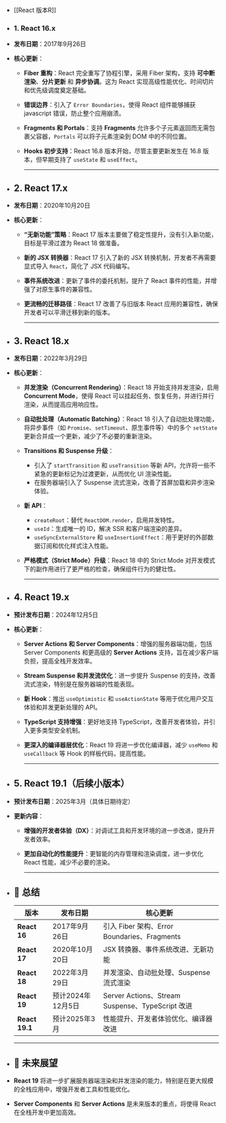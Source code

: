 - [[React 版本R]]
- ### 1. React 16.x
- **发布日期**：2017年9月26日
- **核心更新**：
	- **Fiber 重构**：React 完全重写了协程引擎，采用 Fiber 架构，支持 **可中断渲染**、**分片更新** 和 **异步协调**。这为 React 实现高级性能优化、时间切片和优先级调度奠定基础。
	- **错误边界**：引入了 `Error Boundaries`，使得 React 组件能够捕获 javascript 错误，防止整个应用崩溃。
	- **Fragments 和 Portals**：支持 **Fragments** 允许多个子元素返回而无需包裹父容器，`Portals` 可以将子元素渲染到 DOM 中的不同位置。
	- **Hooks 初步支持**：React 16.8 版本开始，尽管主要更新发生在 16.8 版本，但早期支持了 `useState` 和 `useEffect`。
	  
	  ---
- ## 2. React 17.x
- **发布日期**：2020年10月20日
- **核心更新**：
	- **“无新功能”策略**：React 17 版本主要做了稳定性提升，没有引入新功能，目标是平滑过渡为 React 18 做准备。
	- **新的 JSX 转换器**：React 17 引入了新的 JSX 转换机制，开发者不再需要显式导入 `React`，简化了 JSX 代码编写。
	- **事件系统改进**：更新了事件的委托机制，提升了 React 事件的性能，并增强了对原生事件的兼容性。
	- **更流畅的迁移路径**：React 17 改善了与旧版本 React 应用的兼容性，确保开发者可以平滑迁移到新的版本。
	  
	  ---
- ## 3. React 18.x
- **发布日期**：2022年3月29日
- **核心更新**：
	- **并发渲染（Concurrent Rendering）**：React 18 开始支持并发渲染，启用 **Concurrent Mode**，使得 React 可以挂起任务、恢复任务，并进行并行渲染，从而提高应用响应性。
	- **自动批处理（Automatic Batching）**：React 18 引入了自动批处理功能，将异步事件（如 `Promise`、`setTimeout`、原生事件等）中的多个 `setState` 更新合并成一个更新，减少了不必要的重新渲染。
	- **Transitions 和 Suspense 升级**：
		- 引入了 `startTransition` 和 `useTransition` 等新 API，允许将一些不紧急的更新标记为过渡更新，从而优化 UI 渲染性能。
		- 在服务器端引入了 Suspense 流式渲染，改善了首屏加载和异步渲染体验。
	- **新 API**：
		- `createRoot`：替代 `ReactDOM.render`，启用并发特性。
		- `useId`：生成唯一的 ID，解决 SSR 和客户端渲染的差异。
		- `useSyncExternalStore` 和 `useInsertionEffect`：用于更好的外部数据订阅和优化样式注入性能。
	- **严格模式（Strict Mode）升级**：React 18 中的 Strict Mode 对开发模式下的副作用进行了更严格的检查，确保组件行为的健壮性。
	  
	  ---
- ## 4. React 19.x
- **预计发布日期**：2024年12月5日
- **核心更新**：
	- **Server Actions 和 Server Components**：增强的服务器端功能，包括 Server Components 和更高级的 **Server Actions** 支持，旨在减少客户端负担，提高全栈开发效率。
	- **Stream Suspense 和并发流优化**：进一步提升 Suspense 的支持，改善流式渲染，特别是在服务器端的性能表现。
	- **新 Hook**：推出 `useOptimistic` 和 `useActionState` 等用于优化用户交互体验和并发更新处理的 API。
	- **TypeScript 支持增强**：更好地支持 TypeScript，改善开发者体验，并引入更多类型安全机制。
	- **更深入的编译器层优化**：React 19 将进一步优化编译器，减少 `useMemo` 和 `useCallback` 等 Hook 的样板代码，提高性能。
	  
	  ---
- ## 5. React 19.1（后续小版本）
- **预计发布日期**：2025年3月（具体日期待定）
- **更新内容**：
	- **增强的开发者体验（DX）**：对调试工具和开发环境的进一步改进，提升开发者效率。
	- **更加自动化的性能提升**：更智能的内存管理和渲染调度，进一步优化 React 性能，减少不必要的渲染。
	  
	  ---
- ## 🚀 总结
  
  | 版本        | 发布日期         | 核心更新                                       |
  |-------------|------------------|------------------------------------------------|
  | **React 16** | 2017年9月26日    | 引入 Fiber 架构、Error Boundaries、Fragments |
  | **React 17** | 2020年10月20日   | JSX 转换器、事件系统改进、无新功能           |
  | **React 18** | 2022年3月29日    | 并发渲染、自动批处理、Suspense 流式渲染    |
  | **React 19** | 预计2024年12月5日 | Server Actions、Stream Suspense、TypeScript 改进 |
  | **React 19.1** | 预计2025年3月   | 性能提升、开发者体验优化、编译器改进         |
  
  ---
- ## 📆 未来展望
- **React 19** 将进一步扩展服务器端渲染和并发渲染的能力，特别是在更大规模的全栈应用中，增强开发者工具和性能优化。
- **Server Components** 和 **Server Actions** 是未来版本的重点，将使得 React 在全栈开发中更加高效。